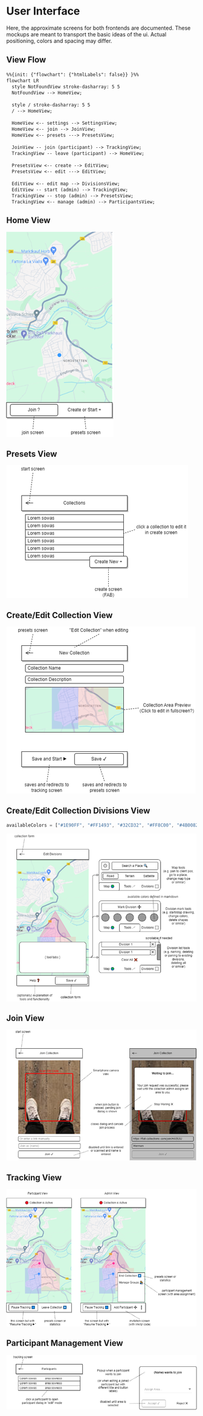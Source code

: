 # User Interface

Here, the approximate screens for both frontends are documented.
These mockups are meant to transport the basic ideas of the ui.
Actual positioning, colors and spacing may differ.

## View Flow

```mermaid
%%{init: {"flowchart": {"htmlLabels": false}} }%%
flowchart LR
  style NotFoundView stroke-dasharray: 5 5
  NotFoundView --> HomeView;

  style / stroke-dasharray: 5 5
  / --> HomeView;

  HomeView <-- settings --> SettingsView;
  HomeView <-- join --> JoinView;
  HomeView <-- presets ---> PresetsView;

  JoinView -- join (participant) --> TrackingView;
  TrackingView -- leave (participant) --> HomeView;

  PresetsView <-- create --> EditView;
  PresetsView <-- edit ---> EditView;

  EditView <-- edit map --> DivisionsView;
  EditView -- start (admin) --> TrackingView;
  TrackingView -- stop (admin) --> PresetsView;
  TrackingView <-- manage (admin) --> ParticipantsView;
```

## Home View

![](/docs/assets/ui/start.drawio.png)

## Presets View

![](/docs/assets/ui/presets.drawio.png)

## Create/Edit Collection View

![](/docs/assets/ui/create.drawio.png)

## Create/Edit Collection Divisions View

```js
availableColors = ["#1E90FF", "#FF1493", "#32CD32", "#FF8C00", "#4B0082"];
```

![](/docs/assets//ui/divisions.drawio.png)

## Join View

![](/docs/assets/ui/join.drawio.png)

## Tracking View

![](/docs/assets/ui/tracking.drawio.png)

## Participant Management View

![](/docs/assets/ui/participants.drawio.png)

